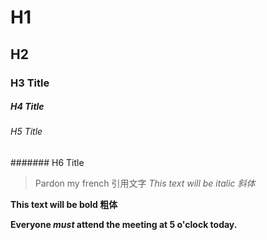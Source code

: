 # H1
## H2
### H3 Title
##### H4 Title
###### H5 Title
####### H6 Title

> Pardon my french 引用文字
*This text will be italic 斜体*

**This text will be bold 粗体**

**Everyone _must_ attend the meeting at 5 o'clock today.**